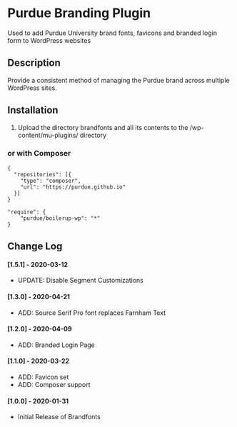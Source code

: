 # Purdue Branding Plugin

Used to add Purdue University brand fonts, favicons and branded login form to WordPress websites

## Description

Provide a consistent method of managing the Purdue brand across multiple WordPress sites.

## Installation

1. Upload the directory brandfonts and all its contents to the /wp-content/mu-plugins/ directory

### or with Composer

```
{
  "repositories": [{
    "type": "composer",
    "url": "https://purdue.github.io"
  }]
}

"require": {
    "purdue/boilerup-wp": "*"
}
```

## Change Log
#### [1.5.1] - 2020-03-12
- UPDATE: Disable Segment Customizations

#### [1.3.0] - 2020-04-21
- ADD: Source Serif Pro font replaces Farnham Text

#### [1.2.0] - 2020-04-09
- ADD: Branded Login Page

#### [1.1.0] - 2020-03-22
- ADD: Favicon set
- ADD: Composer support

#### [1.0.0] - 2020-01-31
- Initial Release of Brandfonts
